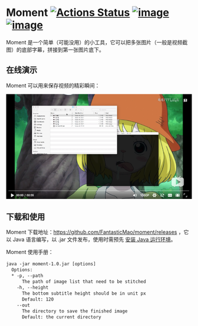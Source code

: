 # Moment [![Actions Status](https://github.com/FantasticMao/moment/workflows/action/badge.svg)](https://github.com/FantasticMao/moment/actions) [![image](https://img.shields.io/badge/release-download-blue.svg)](https://github.com/FantasticMao/moment/releases) [![image](https://img.shields.io/badge/license-MIT-green.svg)](https://github.com/FantasticMao/moment/blob/master/LICENSE)

Moment 是一个简单（可能没用）的小工具，它可以把多张图片（一般是视频截图）的底部字幕，拼接到第一张图片底下。

## 在线演示
Moment 可以用来保存视频的精彩瞬间：

[![demo](doc/demo.png)](https://www.bilibili.com/video/av31172471)

## 下载和使用
Moment 下载地址：https://github.com/FantasticMao/moment/releases ，它以 Java 语言编写，以 .jar 文件发布，使用时需预先 [安装 Java 运行环境](https://www.baidu.com/s?wd=安装%20JRE)。

Moment 使用手册：
```
java -jar moment-1.0.jar [options]
  Options:
  * -p, --path
      The path of image list that need to be stitched
    -h, --height
      The bottom subtitle height should be in unit px
      Default: 120
    --out
      The directory to save the finished image
      Default: the current directory
```
